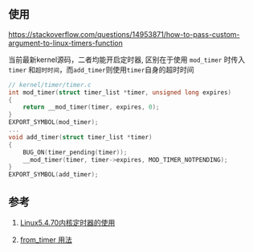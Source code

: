 ## 使用

https://stackoverflow.com/questions/14953871/how-to-pass-custom-argument-to-linux-timers-function


当前最新kernel源码，二者均能开启定时器, 区别在于使用 `mod_timer` 时传入 `timer` 和`超时时间`，而`add_timer`则使用`timer`自身的超时时间
```c
// kernel/timer/timer.c
int mod_timer(struct timer_list *timer, unsigned long expires)
{
	return __mod_timer(timer, expires, 0);
}
EXPORT_SYMBOL(mod_timer);
...
void add_timer(struct timer_list *timer)
{
	BUG_ON(timer_pending(timer));
	__mod_timer(timer, timer->expires, MOD_TIMER_NOTPENDING);
}
EXPORT_SYMBOL(add_timer);

```


## 参考

1. [Linux5.4.70内核定时器的使用](https://blog.csdn.net/ZHONGCAI0901/article/details/120484815)

2. [from_timer 用法](https://stackoverflow.com/questions/14953871/how-to-pass-custom-argument-to-linux-timers-function)